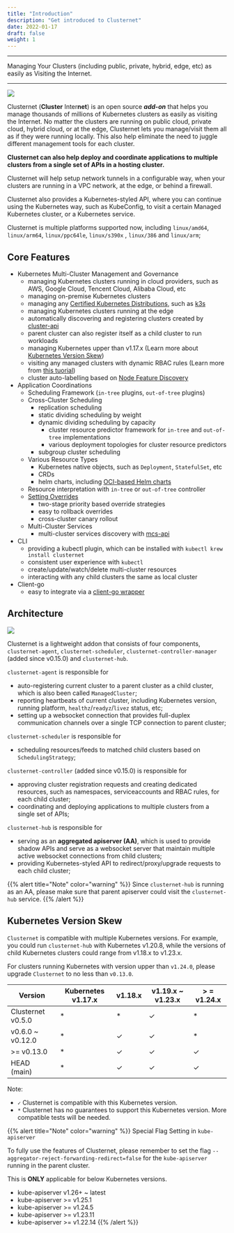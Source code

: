 ```yaml
---
title: "Introduction"
description: "Get introduced to Clusternet"
date: 2022-01-17
draft: false
weight: 1
---
```


----

Managing Your Clusters (including public, private, hybrid, edge, etc) as easily as Visiting the Internet.

----

![](/images/clusternet-in-a-nutshell.png)

Clusternet (**Cluster** Inter**net**) is an open source ***add-on*** that helps you manage thousands of millions of
Kubernetes clusters as easily as visiting the Internet. No matter the clusters are running on public cloud, private
cloud, hybrid cloud, or at the edge, Clusternet lets you manage/visit them all as if they were running locally. This
also help eliminate the need to juggle different management tools for each cluster.

**Clusternet can also help deploy and coordinate applications to multiple clusters from a single set of APIs in a
hosting cluster.**

Clusternet will help setup network tunnels in a configurable way, when your clusters are running in a VPC network, at
the edge, or behind a firewall.

Clusternet also provides a Kubernetes-styled API, where you can continue using the Kubernetes way, such as KubeConfig,
to visit a certain Managed Kubernetes cluster, or a Kubernetes service.

Clusternet is multiple platforms supported now, including `linux/amd64`, `linux/arm64`, `linux/ppc64le`, `linux/s390x`
, `linux/386` and `linux/arm`;

## Core Features

- Kubernetes Multi-Cluster Management and Governance
  - managing Kubernetes clusters running in cloud providers, such as AWS, Google Cloud, Tencent Cloud, Alibaba Cloud,
    etc
  - managing on-premise Kubernetes clusters
  - managing any [Certified Kubernetes Distributions](https://www.cncf.io/certification/software-conformance/), such
    as [k3s](https://github.com/k3s-io/k3s)
  - managing Kubernetes clusters running at the edge
  - automatically discovering and registering clusters created by [cluster-api](https://github.com/kubernetes-sigs/cluster-api)
  - parent cluster can also register itself as a child cluster to run workloads
  - managing Kubernetes upper than v1.17.x (Learn more
    about [Kubernetes Version Skew](/docs/introduction/#kubernetes-version-skew))
  - visiting any managed clusters with dynamic RBAC rules (Learn more
    from [this tuorial](/docs/tutorials/cluster-management/visiting-child-clusters-with-rbac/))
  - cluster auto-labelling based on [Node Feature Discovery](https://github.com/kubernetes-sigs/node-feature-discovery)
- Application Coordinations
  - Scheduling Framework (`in-tree` plugins, `out-of-tree` plugins)
  - Cross-Cluster Scheduling
    - replication scheduling
    - static dividing scheduling by weight
    - dynamic dividing scheduling by capacity
      - cluster resource predictor framework for `in-tree` and `out-of-tree` implementations
      - various deployment topologies for cluster resource predictors
    - subgroup cluster scheduling
  - Various Resource Types
    - Kubernetes native objects, such as `Deployment`, `StatefulSet`, etc
    - CRDs
    - helm charts, including [OCI-based Helm charts](https://helm.sh/docs/topics/registries/)
  - Resource interpretation with `in-tree` or `out-of-tree` controller
  - [Setting Overrides](/docs/tutorials/multi-cluster-apps/setting-overrides/)
    - two-stage priority based override strategies
    - easy to rollback overrides
    - cross-cluster canary rollout
  - Multi-Cluster Services
    - multi-cluster services discovery with [mcs-api](https://github.com/kubernetes-sigs/mcs-api)
- CLI
  - providing a kubectl plugin, which can be installed with `kubectl krew install clusternet`
  - consistent user experience with `kubectl`
  - create/update/watch/delete multi-cluster resources
  - interacting with any child clusters the same as local cluster
- Client-go
  - easy to integrate via
    a [client-go wrapper](https://github.com/clusternet/clusternet/blob/main/examples/clientgo/READEME.md)

## Architecture

![](/images/clusternet-arch.png)

Clusternet is a lightweight addon that consists of four components, `clusternet-agent`, `clusternet-scheduler`,
`clusternet-controller-manager` (added since v0.15.0) and `clusternet-hub`.

`clusternet-agent` is responsible for

- auto-registering current cluster to a parent cluster as a child cluster, which is also been called `ManagedCluster`;
- reporting heartbeats of current cluster, including Kubernetes version, running platform, `healthz`/`readyz`/`livez`
  status, etc;
- setting up a websocket connection that provides full-duplex communication channels over a single TCP connection to
  parent cluster;

`clusternet-scheduler` is responsible for

- scheduling resources/feeds to matched child clusters based on `SchedulingStrategy`;

`clusternet-controller` (added since v0.15.0) is responsible for
- approving cluster registration requests and creating dedicated resources, such as namespaces, serviceaccounts and RBAC
  rules, for each child cluster;
- coordinating and deploying applications to multiple clusters from a single set of APIs;

`clusternet-hub` is responsible for
- serving as an **aggregated apiserver (AA)**, which is used to provide shadow APIs and serve as a websocket server that
  maintain multiple active websocket connections from child clusters;
- providing Kubernetes-styled API to redirect/proxy/upgrade requests to each child cluster;

{{% alert title="Note" color="warning" %}}
Since `clusternet-hub` is running as an AA, please make sure that parent apiserver could visit the `clusternet-hub` service.
{{% /alert %}}

## Kubernetes Version Skew

`Clusternet` is compatible with multiple Kubernetes versions. For example, you could run `clusternet-hub` with
Kubernetes v1.20.8, while the versions of child Kubernetes clusters could range from v1.18.x to v1.23.x.

For clusters running Kubernetes with version upper than `v1.24.0`, please upgrade `Clusternet` to no less than `v0.13.0`.

| Version           | Kubernetes v1.17.x | v1.18.x | v1.19.x ~ v1.23.x | > = v1.24.x |
|-------------------| ------------------ | ------- | ----------------- | ----------- |
| Clusternet v0.5.0 | \*                 | \*      | ✓                 | \*          |
| v0.6.0 ~ v0.12.0  | \*                 | ✓       | ✓                 | \*          |
| >= v0.13.0        | \*                 | ✓       | ✓                 | ✓           |
| HEAD (main)       | \*                 | ✓       | ✓                 | ✓           |

Note:

* `✓` Clusternet is compatible with this Kubernetes version.
* `*` Clusternet has no guarantees to support this Kubernetes version. More compatible tests will be needed.

{{% alert title="Note" color="warning" %}}
Special Flag Setting in `kube-apiserver`

To fully use the features of Clusternet, please remember to set the flag `--aggregator-reject-forwarding-redirect=false`
for the `kube-apiserver` running in the parent cluster.

This is **ONLY** applicable for below Kubernetes versions.

- kube-apiserver v1.26+ ~ latest
- kube-apiserver >= v1.25.1
- kube-apiserver >= v1.24.5
- kube-apiserver >= v1.23.11
- kube-apiserver >= v1.22.14
{{% /alert %}}
